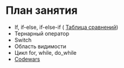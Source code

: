 # План занятия

- If, if-else, if-else-if (
  [Таблица сравнений](<https://developer.mozilla.org/ru/docs/Web/JavaScript/Equality_comparisons_and_sameness#:~:text=JavaScript%20%D0%BF%D1%80%D0%B5%D0%B4%D0%BE%D1%81%D1%82%D0%B0%D0%B2%D0%BB%D1%8F%D0%B5%D1%82%20%D1%82%D1%80%D0%B8%20%D0%BE%D0%BF%D0%B5%D1%80%D0%B0%D1%82%D0%BE%D1%80%D0%B0%20%D1%81%D1%80%D0%B0%D0%B2%D0%BD%D0%B5%D0%BD%D0%B8%D1%8F,(%D0%BD%D0%BE%D0%B2%D1%88%D0%B5%D1%81%D1%82%D0%B2%D0%BE%20%D0%B8%D0%B7%20ECMAScript%206).>))
- Тернарный оператор
- Switch
- Область видимости
- Цикл for, while, do_while
- [Codewars](https://www.codewars.com/kata/latest/my-languages?beta=false)

